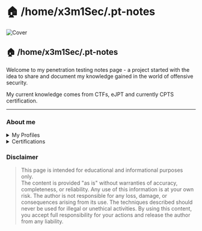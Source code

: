# 🏠 /home/x3m1Sec/.pt-notes

![Cover](https://images.unsplash.com/photo-1514168757508-07ffe9ae125b?crop=entropy\&cs=srgb\&fm=jpg\&ixid=M3wxOTcwMjR8MHwxfHNlYXJjaHwzfHxoYWNraW5nfGVufDB8fHx8MTcyMjUxNjMyMHww\&ixlib=rb-4.0.3\&q=85)

## 🏠 /home/x3m1Sec/.pt-notes

Welcome to my penetration testing notes page - a project started with the idea to share and document my knowledge gained in the world of offensive security.

My current knowledge comes from CTFs, eJPT and currently CPTS certification.

***

### **About me**

<details>

<summary>My Profiles</summary>

[LinkedIn](https://it.linkedin.com/in/jose-miguel-romero-flores), [GitHub](https://github.com/0xD3vNu1l), [TryHackMe](https://tryhackme.com/p/0xD3vNu1l)

</details>

<details>

<summary>Certifications</summary>

[eJPT](https://certs.ine.com/3adc5ed1-3758-4a19-a59a-827d27782417#acc.tF0zCEur), [TryHackMe](https://drive.google.com/file/d/1lWhruT8qNXXuzu1oaRSE2-6tINK_q-Nz/view?usp=drive_link), [CHEE](https://drive.google.com/file/d/1Evn-1J0QwxXv2yDf0bZPVlSokhM38SDr/view?usp=drive_link), [CPHEE](https://drive.google.com/file/d/1S4g-rBNbQz0oD1u-daFkobCSh26gSqCv/view?usp=drive_link)

</details>

### **Disclaimer**

> This page is intended for educational and informational purposes only.\
> The content is provided "as is" without warranties of accuracy, completeness, or reliability. Any use of this information is at your own risk. The author is not responsible for any loss, damage, or consequences arising from its use. The techniques described should never be used for illegal or unethical activities. By using this content, you accept full responsibility for your actions and release the author from any liability.
